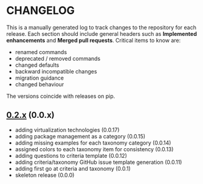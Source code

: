# CHANGELOG

This is a manually generated log to track changes to the repository for each release.
Each section should include general headers such as **Implemented enhancements**
and **Merged pull requests**. Critical items to know are:

 - renamed commands
 - deprecated / removed commands
 - changed defaults
 - backward incompatible changes
 - migration guidance
 - changed behaviour

The versions coincide with releases on pip.

## [0.2.x](https://github.com/rseng/rseng/tree/master) (0.0.x)
 - adding virtualization technologies (0.0.17)
 - adding package management as a category (0.0.15)
 - adding missing examples for each taxonomy category (0.0.14)
 - assigned colors to each taxonomy item for consistency (0.0.13)
 - adding questions to criteria template (0.0.12)
 - adding criteria/taxonomy GitHub issue template generation (0.0.11)
 - adding first go at criteria and taxonomy (0.0.1)
 - skeleton release (0.0.0)
